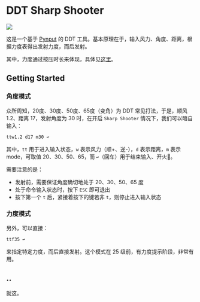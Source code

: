 # DDT Sharp Shooter

![](logo.ico)

这是一个基于 [Pynput](https://github.com/moses-palmer/pynput) 的 DDT 工具。基本原理在于，输入风力、角度、距离，根据力度表得出发射力度，而后发射。

其中，力度通过按压时长来体现，具体见[这里](https://github.com/boring-plans/ddt-sharp-shooter/tree/master)。

## Getting Started

### 角度模式

众所周知，20度、30度、50度、65度（变角）为 DDT 常见打法，于是，顺风 1.2、距离 17，发射角度为 30 时，在开启 `Sharp Shooter` 情况下，我们可以暗自输入：

```bash
ttw1.2 d17 m30 ↩️
```

其中，`tt` 用于进入输入状态，`w` 表示风力（顺+、逆-），`d` 表示距离，`m` 表示 mode，可取值 20、30、50、65，而 `↩️`（回车）用于结束输入、开火🚀。

需要注意的是：

- 发射前，需要保证角度确切地处于 20、30、50、65 度
- 处于命令输入状态时，按下 `ESC` 即可退出
- 按下第一个 `t` 后，紧接着按下的键若非 `t`，则停止进入输入状态

### 力度模式

另外，可以直接：

```bash
ttf35 ↩️
```

来指定特定力度，而后直接发射。这个模式在 25 级前，有力度提示阶段，非常有用。

## ..

就这。
